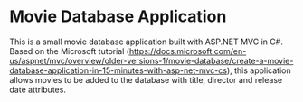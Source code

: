 # Movie Database Application

This is a small movie database application built with ASP.NET MVC in C#. Based on the Microsoft tutorial (https://docs.microsoft.com/en-us/aspnet/mvc/overview/older-versions-1/movie-database/create-a-movie-database-application-in-15-minutes-with-asp-net-mvc-cs), this application allows movies to be added to the database with title, director and release date attributes.
